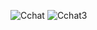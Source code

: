 
![Cchat](https://user-images.githubusercontent.com/46490801/67333518-12249e80-f4f7-11e9-94d5-a81f4966418e.PNG)
![Cchat3](https://user-images.githubusercontent.com/46490801/67333540-1b157000-f4f7-11e9-8085-caac3c797953.PNG)
